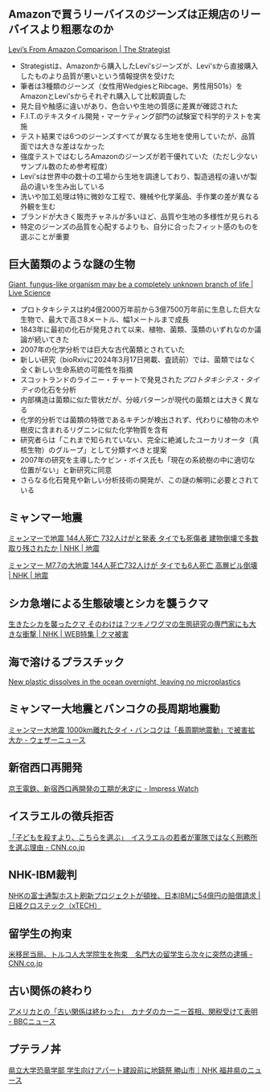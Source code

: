 ## Amazonで買うリーバイスのジーンズは正規店のリーバイスより粗悪なのか

[Levi’s From Amazon Comparison | The Strategist](https://nymag.com/strategist/article/levis-amazon-jeans-testing.html)

* Strategistは、Amazonから購入したLevi'sジーンズが、Levi'sから直接購入したものより品質が悪いという情報提供を受けた
* 筆者は3種類のジーンズ（女性用WedgiesとRibcage、男性用501s）をAmazonとLevi'sからそれぞれ購入して比較調査した
* 見た目や触感に違いがあり、色合いや生地の質感に差異が確認された
* F.I.T.のテキスタイル開発・マーケティング部門の試験室で科学的テストを実施
* テスト結果では6つのジーンズすべてが異なる生地を使用していたが、品質面では大きな差はなかった
* 強度テストではむしろAmazonのジーンズが若干優れていた（ただし少ないサンプル数のため参考程度）
* Levi'sは世界中の数十の工場から生地を調達しており、製造過程の違いが製品の違いを生み出している
* 洗いや加工処理は特に微妙な工程で、機械や化学薬品、手作業の差が異なる外観を生む
* ブランドが大きく販売チャネルが多いほど、品質や生地の多様性が見られる
* 特定のジーンズの品質を心配するよりも、自分に合ったフィット感のものを選ぶことが重要

## 巨大菌類のような謎の生物

[Giant, fungus-like organism may be a completely unknown branch of life | Live Science](https://www.livescience.com/animals/giant-fungus-like-organism-may-be-a-completely-unknown-branch-of-life)

- プロトタキシテスは約4億2000万年前から3億7500万年前に生息した巨大な生物で、最大で高さ8メートル、幅1メートルまで成長
- 1843年に最初の化石が発見されて以来、植物、菌類、藻類のいずれなのか議論が続いてきた
- 2007年の化学分析では巨大な古代菌類とされていた
- 新しい研究（bioRxivに2024年3月17日掲載、査読前）では、菌類ではなく全く新しい生命系統の可能性を指摘
- スコットランドのライニー・チャートで発見された*プロトタキシテス・タイティ*の化石を分析
- 内部構造は菌類に似た管状だが、分岐パターンが現代の菌類とは大きく異なる
- 化学的分析では菌類の特徴であるキチンが検出されず、代わりに植物の木や樹皮に含まれるリグニンに似た化学物質を含有
- 研究者らは「これまで知られていない、完全に絶滅したユーカリオータ（真核生物）のグループ」として分類すべきと提案
- 2007年の研究を主導したケビン・ボイス氏も「現在の系統樹の中に適切な位置がない」と新研究に同意
- さらなる化石発見や新しい分析技術の開発が、この謎の解明に必要とされている

## ミャンマー地震

[ミャンマーで地震 144人死亡 732人けがと発表 タイでも死傷者 建物倒壊で多数取り残されたか | NHK | 地震](https://www3.nhk.or.jp/news/html/20250328/k10014763721000.html)

[ミャンマー M7.7の大地震 144人死亡732人けが タイでも6人死亡 高層ビル倒壊 | NHK | 地震](https://www3.nhk.or.jp/news/html/20250329/k10014764301000.html)

## シカ急増による生態破壊とシカを襲うクマ

[生きたシカを襲ったクマ そのわけは？ツキノワグマの生態研究の専門家にも大きな衝撃 | NHK | WEB特集 | クマ被害](https://www3.nhk.or.jp/news/html/20250328/k10014762041000.html)

## 海で溶けるプラスチック

[New plastic dissolves in the ocean overnight, leaving no microplastics](https://newatlas.com/materials/plastic-dissolves-ocean-overnight-no-microplastics/)

## ミャンマー大地震とバンコクの長周期地震動

[ミャンマー大地震 1000km離れたタイ・バンコクは「長周期地震動」で被害拡大か - ウェザーニュース](https://weathernews.jp/s/topics/202503/280265/)

## 新宿西口再開発

[京王電鉄、新宿西口再開発の工期が未定に - Impress Watch](https://www.watch.impress.co.jp/docs/news/2002365.html)

## イスラエルの徴兵拒否

[「子どもを殺すより、こちらを選ぶ」　イスラエルの若者が軍隊ではなく刑務所を選ぶ理由 - CNN.co.jp](https://www.cnn.co.jp/world/35231049.html)

## NHK-IBM裁判

[NHKの富士通製ホスト刷新プロジェクトが頓挫、日本IBMに54億円の賠償請求 | 日経クロステック（xTECH）](https://xtech.nikkei.com/atcl/nxt/column/18/01157/032600131/)

## 留学生の拘束

[米移民当局、トルコ人大学院生を拘束　名門大の留学生ら次々に突然の逮捕 - CNN.co.jp](https://www.cnn.co.jp/usa/35231101.html)

## 古い関係の終わり

[アメリカとの「古い関係は終わった」　カナダのカーニー首相、関税受けて表明 - BBCニュース](https://www.bbc.com/japanese/articles/c7575nynpyqo)

## プテラノ丼

[県立大学恐竜学部 学生向けアパート建設前に地鎮祭 勝山市｜NHK 福井県のニュース](https://www3.nhk.or.jp/lnews/fukui/20250328/3050020256.html)
